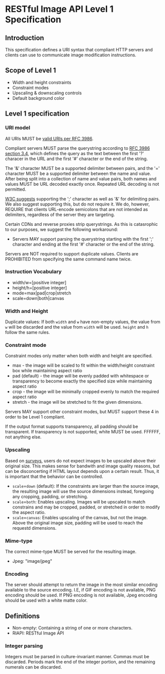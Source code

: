 # RESTful Image API Level 1 Specification

## Introduction

This specification defines a URI syntax that compliant HTTP servers and clients can use to communicate image modification instructions.

## Scope of Level 1

* Width and height constraints
* Constraint modes
* Upscaling & downscaling controls
* Default background color

## Level 1 specification 

### URI model

All URIs MUST be [valid URIs per RFC 3986][1].

Compliant servers MUST parse the querystring according to [RFC 3986 section 3.4][2], which defines the query as the text between the first '?' characer in the URL and the first '#' character or the end of the string.

The '&' character MUST be a supported delimiter between pairs, and the '=' character MUST be a supported delimiter between the name and value. After being split into a collection of name and value pairs, both names and values MUST be URL decoded exactly once. Repeated URL decoding is not permitted.

[W3C suggests][3] supporting the ';' character as well as '&' for delimiting pairs. We also suggest supporting this, but do not require it. We do, however, REQUIRE that clients URL-encode semicolons that are not intended as delimiters, regardless of the server they are targeting. 

Certain CDNs and reverse proxies strip querystrings. As this is catasrophic to our purposes, we suggest the following workaround: 

* Servers MAY support parsing the querystring starting with the first ';' character and ending at the first '#' character or the end of the string. 

Servers are NOT required to support duplicate values. Clients are PROHIBITED from specifying the same command name twice.

### Instruction Vocabulary

* width/w=[positive integer]
* height/h=[positive integer]
* mode=max|pad|crop|stretch
* scale=down|both|canvas

### Width and Height

Duplicate values: If both `width` and `w` have non-empty values, the value from `w` will be discarded and the value from `width` will be used. `height` and `h` follow the same rules.

### Constraint mode

Constraint modes only matter when both width and height are specified.

* max - the image will be scaled to fit within the width/height constraint box while maintaining aspect ratio
* pad (default) - the image will be evenly padded with whitespace or transparency to become exactly the specified size while maintaining aspect ratio
* crop - the image will be minimally cropped evenly to match the required aspect ratio
* stretch - the image will be stretched to fit the given dimensions.

Servers MAY support other constraint modes, but MUST support these 4 in order to be Level 1 compliant.

If the output format supports transparency, all padding should be transparent. If transparency is not supported, white MUST be used. FFFFFF, not anything else.

### Upscaling

Based on [surveys][4], users do not expect images to be upscaled above their original size. This makes sense for bandwith and image quality reasons, but can be disconcerting if HTML layout depends upon a certain result. Thus, it is important that the behavior can be controlled.

* `scale`=`down` (default): If the constraints are larger than the source image, the resulting image will use the source dimensions instead, foregoing any cropping, padding, or stretching.
* `scale`=`both`: Enables upscaling. Images will be upscaled to match constrains and may be cropped, padded, or stretched in order to modify the aspect ratio.
* `scale`=`canvas`: Enables upscaling of the canvas, but not the image. Above the original image size, padding will be used to reach the requestd dimensions.


### Mime-type

The correct mime-type MUST be served for the resulting image. 

* Jpeg: "image/jpeg"

### Encoding

The server should attempt to return the image in the most similar encoding available to the source encoding. I.E, if GIF encoding is not available, PNG encoding should be used. If PNG encoding is not available, Jpeg encoding should be used with a white matte color.

## Definitions

* Non-empty: Containing a string of one or more characters.
* RIAPI: RESTful Image API


### Integer parsing

Integers must be parsed in culture-invariant manner. Commas must be discarded. Periods mark the end of the integer portion, and the remaining numerals can be discarded.

[1]: http://tools.ietf.org/html/rfc3986
[2]: http://tools.ietf.org/html/rfc3986#section-3.4
[3]: http://www.w3.org/TR/1999/REC-html401-19991224/appendix/notes.html#h-B.2.2
[4]: http://imageresizing.net/plugins/defaultsettings



